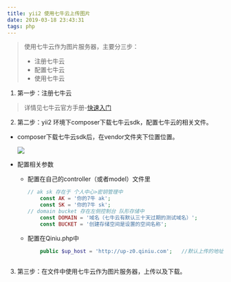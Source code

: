 ```yaml
---
title: yii2 使用七牛云上传图片
date: 2019-03-18 23:43:31
tags: php
---
```


> 使用七牛云作为图片服务器，主要分三步：
>
> - 注册七牛云
> - 配置七牛云
> - 使用七牛云
>
> <!--more-->

1. 第一步：注册七牛云

> 详情见七牛云官方手册-[快速入门](https://developer.qiniu.com/kodo/manual/1233/console-quickstart )

2. 第二步：yii2 环境下composer下载七牛云sdk，配置七牛云的相关文件。



- composer下载七牛云sdk后，在vendor文件夹下位置位置。

  ![](https://i.loli.net/2019/03/19/5c8fc1462f553.png)

- 配置相关参数

  - 配置在自己的controller（或者model）文件里

    ```php
    // ak sk 存在于 个人中心>密钥管理中
        const AK = '你的7牛 ak';
        const SK = '你的7牛 sk';
    // domain bucket 存在左侧控制台 队形存储中
        const DOMAIN = '域名（七牛云有默认三十天过期的测试域名）';
        const BUCKET = '创建存储空间是设置的空间名称';    
    ```

  - 配置在Qiniu.php中

    ``` php
        public $up_host = 'http://up-z0.qiniu.com';   //默认上传的地址
        
    ```

    > 







3. 第三步：在文件中使用七牛云作为图片服务器，上传以及下载。